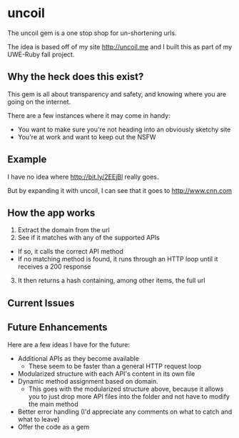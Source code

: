 # uncoil

The uncoil gem is a one stop shop for un-shortening urls.

The idea is based off of my site http://uncoil.me and I built this as part of my UWE-Ruby fall project.

## Why the heck does this exist?
This gem is all about transparency and safety, and knowing where you are going on the internet.

There are a few instances where it may come in handy:

* You want to make sure you're not heading into an obviously sketchy site
* You're at work and want to keep out the NSFW

## Example
I have no idea where http://bit.ly/2EEjBl really goes.

But by expanding it with uncoil, I can see that it goes to http://www.cnn.com

## How the app works

1. Extract the domain from the url
2. See if it matches with any of the supported APIs
  * If so, it calls the correct API method
  * If no matching method is found, it runs through an HTTP loop until it receives a 200 response
3. It then returns a hash containing, among other items, the full url

## Current Issues

## Future Enhancements
Here are a few ideas I have for the future:

* Additional APIs as they become available
  * These seem to be faster than a general HTTP request loop
* Modularized structure with each API's content in its own file
* Dynamic method assignment based on domain.  
  * This goes with the modularized structure above, because it allows you to just drop more API files into the folder and not have to modify the main method
* Better error handling (I'd appreciate any comments on what to catch and what to leave)
* Offer the code as a gem

